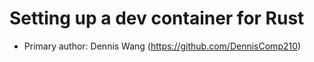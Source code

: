 # Setting up a dev container for Rust 

* Primary author: Dennis Wang (https://github.com/DennisComp210)